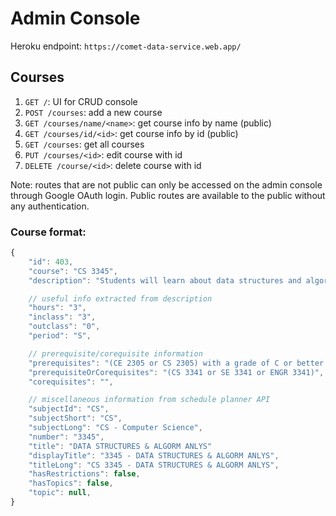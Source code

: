 # Admin Console

Heroku endpoint: `https://comet-data-service.web.app/`
## Courses

1. `GET /`:  UI for CRUD console
2. `POST /courses`: add a new course
3. `GET /courses/name/<name>`: get course info by name (public)
4. `GET /courses/id/<id>`: get course info by id (public)
5. `GET /courses`: get all courses
6. `PUT /courses/<id>`: edit course with id
7. `DELETE /course/<id>`: delete course with id

Note: routes that are not public can only be accessed on the admin console through Google OAuth login. Public routes are available to the public without any authentication.
### Course format:

```javascript
{
    "id": 403,
    "course": "CS 3345",
    "description": "Students will learn about data structures and algorithms",

    // useful info extracted from description
    "hours": "3", 
    "inclass": "3", 
    "outclass": "0",
    "period": "S",

    // prerequisite/corequisite information
    "prerequisites": "(CE 2305 or CS 2305) with a grade of C or better and (CE 2336 or CS 2336 or CS 2337) with a grade of C or better",
    "prerequisiteOrCorequisites": "(CS 3341 or SE 3341 or ENGR 3341)",
    "corequisites": "",

    // miscellaneous information from schedule planner API
    "subjectId": "CS",
    "subjectShort": "CS",
    "subjectLong": "CS - Computer Science",
    "number": "3345",
    "title": "DATA STRUCTURES & ALGORM ANLYS"
    "displayTitle": "3345 - DATA STRUCTURES & ALGORM ANLYS",
    "titleLong": "CS 3345 - DATA STRUCTURES & ALGORM ANLYS",
    "hasRestrictions": false,
    "hasTopics": false,
    "topic": null,
}
```

